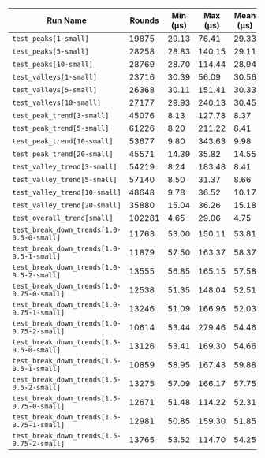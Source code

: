 | Run Name | Rounds | Min (µs) | Max (µs) | Mean (µs) | Median (µs) | Stddev (µs) | Ops/sec |
|----|----|----|----|----|----|----|----|
| `test_peaks[1-small]` | 19875 | 29.13 | 76.41 | 29.33 | 29.24 | 1.25 | 3.41e+04 |
| `test_peaks[5-small]` | 28258 | 28.83 | 140.15 | 29.11 | 29.00 | 1.96 | 3.43e+04 |
| `test_peaks[10-small]` | 28769 | 28.70 | 114.44 | 28.94 | 28.87 | 0.89 | 3.46e+04 |
| `test_valleys[1-small]` | 23716 | 30.39 | 56.09 | 30.56 | 30.52 | 0.45 | 3.27e+04 |
| `test_valleys[5-small]` | 26368 | 30.11 | 151.41 | 30.33 | 30.24 | 1.42 | 3.30e+04 |
| `test_valleys[10-small]` | 27177 | 29.93 | 240.13 | 30.45 | 30.06 | 3.11 | 3.28e+04 |
| `test_peak_trend[3-small]` | 45076 | 8.13 | 127.78 | 8.37 | 8.26 | 1.35 | 1.19e+05 |
| `test_peak_trend[5-small]` | 61226 | 8.20 | 211.22 | 8.41 | 8.35 | 1.27 | 1.19e+05 |
| `test_peak_trend[10-small]` | 53677 | 9.80 | 343.63 | 9.98 | 9.93 | 1.65 | 1.00e+05 |
| `test_peak_trend[20-small]` | 45571 | 14.39 | 35.82 | 14.55 | 14.52 | 0.29 | 6.87e+04 |
| `test_valley_trend[3-small]` | 54219 | 8.24 | 183.48 | 8.41 | 8.37 | 0.98 | 1.19e+05 |
| `test_valley_trend[5-small]` | 57140 | 8.50 | 31.37 | 8.66 | 8.63 | 0.26 | 1.15e+05 |
| `test_valley_trend[10-small]` | 48648 | 9.78 | 36.52 | 10.17 | 10.15 | 0.35 | 9.83e+04 |
| `test_valley_trend[20-small]` | 35880 | 15.04 | 36.26 | 15.18 | 15.15 | 0.36 | 6.59e+04 |
| `test_overall_trend[small]` | 102281 | 4.65 | 29.06 | 4.75 | 4.74 | 0.23 | 2.11e+05 |
| `test_break_down_trends[1.0-0.5-0-small]` | 11763 | 53.00 | 150.11 | 53.81 | 53.65 | 1.39 | 1.86e+04 |
| `test_break_down_trends[1.0-0.5-1-small]` | 11879 | 57.50 | 163.37 | 58.37 | 58.07 | 2.72 | 1.71e+04 |
| `test_break_down_trends[1.0-0.5-2-small]` | 13555 | 56.85 | 165.15 | 57.58 | 57.39 | 2.06 | 1.74e+04 |
| `test_break_down_trends[1.0-0.75-0-small]` | 12538 | 51.35 | 148.04 | 52.51 | 52.30 | 1.82 | 1.90e+04 |
| `test_break_down_trends[1.0-0.75-1-small]` | 13246 | 51.09 | 166.96 | 52.03 | 51.69 | 2.78 | 1.92e+04 |
| `test_break_down_trends[1.0-0.75-2-small]` | 10614 | 53.44 | 279.46 | 54.46 | 54.06 | 4.01 | 1.84e+04 |
| `test_break_down_trends[1.5-0.5-0-small]` | 13126 | 53.41 | 169.30 | 54.66 | 54.26 | 3.03 | 1.83e+04 |
| `test_break_down_trends[1.5-0.5-1-small]` | 10859 | 58.95 | 167.43 | 59.88 | 59.61 | 2.57 | 1.67e+04 |
| `test_break_down_trends[1.5-0.5-2-small]` | 13275 | 57.09 | 166.17 | 57.75 | 57.63 | 1.49 | 1.73e+04 |
| `test_break_down_trends[1.5-0.75-0-small]` | 12671 | 51.48 | 114.22 | 52.31 | 52.19 | 1.29 | 1.91e+04 |
| `test_break_down_trends[1.5-0.75-1-small]` | 12981 | 50.85 | 159.30 | 51.85 | 51.57 | 2.34 | 1.93e+04 |
| `test_break_down_trends[1.5-0.75-2-small]` | 13765 | 53.52 | 114.70 | 54.25 | 54.09 | 1.36 | 1.84e+04 |
